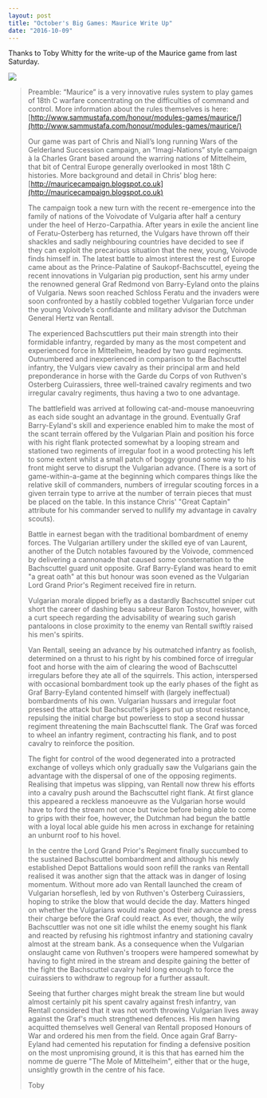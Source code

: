 ```yaml
---
layout: post
title: "October's Big Games: Maurice Write Up"
date: "2016-10-09"
---
```


Thanks to Toby Whitty for the write-up of the Maurice game from last Saturday.

![](https://c8.staticflickr.com/9/8134/30062225215_e2eb657dc4.jpg)  

> Preamble: “Maurice” is a very innovative rules system to play games of 18th C warfare concentrating on the difficulties of command and control. More information about the rules themselves is here: [http://www.sammustafa.com/honour/modules-games/maurice/](http://www.sammustafa.com/honour/modules-games/maurice/)
>
> Our game was part of Chris and Niall’s long running Wars of the Gelderland Succession campaign, an “Imagi-Nations” style campaign à la Charles Grant based around the warring nations of Mittelheim, that bit of Central Europe generally overlooked in most 18th C histories. More background and detail in Chris’ blog here: [http://mauricecampaign.blogspot.co.uk](http://mauricecampaign.blogspot.co.uk)
>
> The campaign took a new turn with the recent re-emergence into the family of nations of the Voivodate of Vulgaria after half a century under the heel of Herzo-Carpathia. After years in exile the ancient line of Feratu-Osterberg has returned, the Vulgars have thrown off their shackles and sadly neighbouring countries have decided to see if they can exploit the precarious situation that the new, young, Voivode finds himself in. The latest battle to almost interest the rest of Europe came about as the Prince-Palatine of Saukopf-Bachscuttel, eyeing the recent innovations in Vulgarian pig production, sent his army under the renowned general Graf Redmond von Barry-Eyland onto the plains of Vulgaria. News soon reached Schloss Feratu and the invaders were soon confronted by a hastily cobbled together Vulgarian force under the young Voivode’s confidante and military advisor the Dutchman General Hertz van Rentall.
>
> The experienced Bachscuttlers put their main strength into their formidable infantry, regarded by many as the most competent and experienced force in Mittelheim, headed by two guard regiments. Outnumbered and inexperienced in comparison to the Bachscuttel infantry, the Vulgars view cavalry as their principal arm and held preponderance in horse with the Garde du Corps of von Ruthven's Osterberg Cuirassiers, three well-trained cavalry regiments and two irregular cavalry regiments, thus having a two to one advantage.
>
> The battlefield was arrived at following cat-and-mouse manoeuvring as each side sought an advantage in the ground. Eventually Graf Barry-Eyland's skill and experience enabled him to make the most of the scant terrain offered by the Vulgarian Plain and position his force with his right flank protected somewhat by a looping stream and stationed two regiments of irregular foot in a wood protecting his left to some extent whilst a small patch of boggy ground some way to his front might serve to disrupt the Vulgarian advance. (There is a sort of game-within-a-game at the beginning which compares things like the relative skill of commanders, numbers of irregular scouting forces in a given terrain type to arrive at the number of terrain pieces that must be placed on the table. In this instance Chris' "Great Captain" attribute for his commander served to nullify my advantage in cavalry scouts).
>
> Battle in earnest began with the traditional bombardment of enemy forces. The Vulgarian artillery under the skilled eye of van Laurent, another of the Dutch notables favoured by the Voivode, commenced by delivering a cannonade that caused some consternation to the Bachscuttel guard unit opposite. Graf Barry-Eyland was heard to emit "a great oath" at this but honour was soon evened as the Vulgarian Lord Grand Prior's Regiment received fire in return.
>
> Vulgarian morale dipped briefly as a dastardly Bachscuttel sniper cut short the career of dashing beau sabreur Baron Tostov, however, with a curt speech regarding the advisability of wearing such garish pantaloons in close proximity to the enemy van Rentall swiftly raised his men's spirits.
>
> Van Rentall, seeing an advance by his outmatched infantry as foolish, determined on a thrust to his right by his combined force of irregular foot and horse with the aim of clearing the wood of Bachscuttel irregulars before they ate all of the squirrels. This action, interspersed with occasional bombardment took up the early phases of the fight as Graf Barry-Eyland contented himself with (largely ineffectual) bombardments of his own. Vulgarian hussars and irregular foot pressed the attack but Bachscuttel's jägers put up stout resistance, repulsing the initial charge but powerless to stop a second hussar regiment threatening the main Bachscuttel flank. The Graf was forced to wheel an infantry regiment, contracting his flank, and to post cavalry to reinforce the position.
>
> The fight for control of the wood degenerated into a protracted exchange of volleys which only gradually saw the Vulgarians gain the advantage with the dispersal of one of the opposing regiments. Realising that impetus was slipping, van Rentall now threw his efforts into a cavalry push around the Bachscuttel right flank. At first glance this appeared a reckless manoeuvre as the Vulgarian horse would have to ford the stream not once but twice before being able to come to grips with their foe, however, the Dutchman had begun the battle with a loyal local able guide his men across in exchange for retaining an unburnt roof to his hovel.
>
> In the centre the Lord Grand Prior's Regiment finally succumbed to the sustained Bachscuttel bombardment and although his newly established Depot Battalions would soon refill the ranks van Rentall realised it was another sign that the attack was in danger of losing momentum. Without more ado van Rentall launched the cream of Vulgarian horseflesh, led by von Ruthven's Osterberg Cuirassiers, hoping to strike the blow that would decide the day. Matters hinged on whether the Vulgarians would make good their advance and press their charge before the Graf could react. As ever, though, the wily Bachscuttler was not one sit idle whilst the enemy sought his flank and reacted by refusing his rightmost infantry and stationing cavalry almost at the stream bank. As a consequence when the Vulgarian onslaught came von Ruthven's troopers were hampered somewhat by having to fight mired in the stream and despite gaining the better of the fight the Bachscuttel cavalry held long enough to force the cuirassiers to withdraw to regroup for a further assault.
>
> Seeing that further charges might break the stream line but would almost certainly pit his spent cavalry against fresh infantry, van Rentall considered that it was not worth throwing Vulgarian lives away against the Graf's much strengthened defences. His men having acquitted themselves well General van Rentall proposed Honours of War and ordered his men from the field. Once again Graf Barry-Eyland had cemented his reputation for finding a defensive position on the most unpromising ground, it is this that has earned him the nomme de guerre "The Mole of Mittelheim", either that or the huge, unsightly growth in the centre of his face.
>
> Toby
